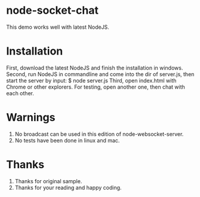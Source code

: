 node-socket-chat
================

This demo works well with latest NodeJS.

Installation
================

First, download the latest NodeJS and finish the installation in windows.
Second, run NodeJS in commandline and come into the dir of server.js, then start the server by input:
     $ node server.js
Third, open index.html with Chrome or other explorers. For testing, open another one, then chat with each other.

Warnings
================

1. No broadcast can be used in this edition of node-websocket-server.
2. No tests have been done in linux and mac.

Thanks
================

1. Thanks for original sample.
2. Thanks for your reading and happy coding.
